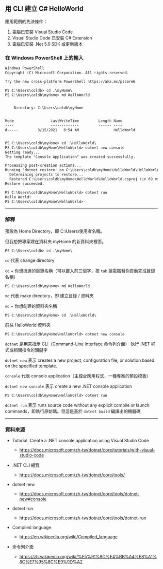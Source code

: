 ## 用 CLI 建立 C# HelloWorld

應用範例的先決條件：

1. 電腦已安裝 Visual Studio Code
2. Visual Studio Code 已安裝 C# Extension
3. 電腦已安裝 .Net 5.0 SDK 或更新版本

### 在 Windows PowerShell 上的輸入

```txt
Windows PowerShell
Copyright (C) Microsoft Corporation. All rights reserved.

Try the new cross-platform PowerShell https://aka.ms/pscore6

PS C:\Users\coldb> cd .\myHome\
PS C:\Users\coldb\myHome> md HelloWorld


    Directory: C:\Users\coldb\myHome


Mode                 LastWriteTime         Length Name
----                 -------------         ------ ----
d-----         3/15/2021   9:54 AM                HelloWorld


PS C:\Users\coldb\myHome> cd .\HelloWorld\
PS C:\Users\coldb\myHome\HelloWorld> dotnet new console
Getting ready...
The template "Console Application" was created successfully.

Processing post-creation actions...
Running 'dotnet restore' on C:\Users\coldb\myHome\HelloWorld\HelloWorld.csproj...
  Determining projects to restore...
  Restored C:\Users\coldb\myHome\HelloWorld\HelloWorld.csproj (in 69 ms).
Restore succeeded.

PS C:\Users\coldb\myHome\HelloWorld> dotnet run
Hello World!
PS C:\Users\coldb\myHome\HelloWorld>
```

---

### 解釋

預設為 Home Directory，即 C:\Users\使用者名稱。

但我想把專案建在資料夾 myHome 的新資料夾裡面。

```
PS C:\Users\coldb> cd .\myHome\
```

`cd` 代表 change directory

`cd` + 你想抵達的目錄名稱（可以鍵入前三個字，按 `tab` 讓電腦替你自動完成目錄名稱）

```
PS C:\Users\coldb\myHome> md HelloWorld
```

`md` 代表 make directory，即 建立目錄 / 資料夾

`md` + 你想創建的資料夾名稱

```
PS C:\Users\coldb\myHome> cd .\HelloWorld\
```

前往 HelloWorld 資料夾

```
PS C:\Users\coldb\myHome\HelloWorld> dotnet new console
```

`dotnet` 是用來指示 CLI（Command-Line Interface 命令列介面） 執行 .NET 程式或相關指令的關鍵字

`dotnet new` 表示 creates a new project, configuration file, or solution based on the specified template.

`console` 代表 console application（主控台應用程式，一種專案的預設模板）

`dotnet new console` 表示 create a new .NET console application

```
PS C:\Users\coldb\myHome\HelloWorld> dotnet run
```

`dotnet run` 表示 runs source code without any explicit compile or launch commands，即執行原始碼。但這是基於 `dotnet build` 編譯出的機器碼

---

### 資料來源

* Tutorial: Create a .NET console application using Visual Studio Code
  * https://docs.microsoft.com/zh-tw/dotnet/core/tutorials/with-visual-studio-code

* .NET CLI 總覽
  * https://docs.microsoft.com/zh-tw/dotnet/core/tools/

* dotnet new
  * https://docs.microsoft.com/zh-tw/dotnet/core/tools/dotnet-new#console

* dotnet run
  * https://docs.microsoft.com/zh-tw/dotnet/core/tools/dotnet-run

* Compiled language
  * https://en.wikipedia.org/wiki/Compiled_language

* 命令列介面
  * https://zh.wikipedia.org/wiki/%E5%91%BD%E4%BB%A4%E8%A1%8C%E7%95%8C%E9%9D%A2
